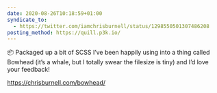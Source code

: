 ```yaml
---
date: 2020-08-26T10:18:59+01:00
syndicate_to:
  - https://twitter.com/iamchrisburnell/status/1298550501307486208
posting_method: https://quill.p3k.io/
---
```


📦 Packaged up a bit of SCSS I’ve been happily using into a thing called Bowhead (it’s a whale, but I totally swear the filesize is tiny) and I’d love your feedback!

<a href="https://chrisburnell.com/bowhead/">https://chrisburnell.com/bowhead/</a>
